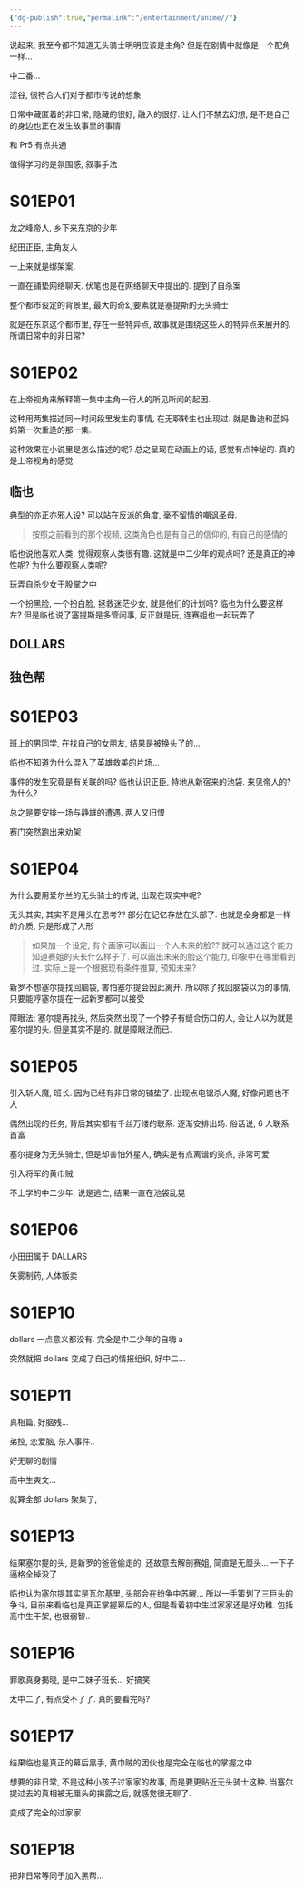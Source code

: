 ```yaml
---
{"dg-publish":true,"permalink":"/entertainment/anime//"}
---
```



说起来, 我至今都不知道无头骑士明明应该是主角? 但是在剧情中就像是一个配角一样...

中二番...

涩谷, 很符合人们对于都市传说的想象

日常中藏匿着的非日常, 隐藏的很好, 融入的很好. 让人们不禁去幻想, 是不是自己的身边也正在发生故事里的事情

和 Pr5 有点共通

值得学习的是氛围感, 叙事手法

# S01EP01

龙之峰帝人, 乡下来东京的少年

纪田正臣, 主角友人

一上来就是绑架案.

一直在铺垫网络聊天. 伏笔也是在网络聊天中提出的. 提到了自杀案

整个都市设定的背景里, 最大的奇幻要素就是塞提斯的无头骑士

就是在东京这个都市里, 存在一些特异点, 故事就是围绕这些人的特异点来展开的. 所谓日常中的非日常?

# S01EP02

在上帝视角来解释第一集中主角一行人的所见所闻的起因.

这种用两集描述同一时间段里发生的事情, 在无职转生也出现过. 就是鲁迪和蓝妈妈第一次重逢的那一集.

这种效果在小说里是怎么描述的呢? 总之呈现在动画上的话, 感觉有点神秘的. 真的是上帝视角的感觉

## 临也

典型的亦正亦邪人设? 可以站在反派的角度, 毫不留情的嘲讽圣母.

> 按照之前看到的那个视频, 这类角色也是有自己的信仰的, 有自己的感情的

临也说他喜欢人类. 觉得观察人类很有趣. 这就是中二少年的观点吗? 还是真正的神性呢? 为什么要观察人类呢?

玩弄自杀少女于股掌之中

一个扮黑脸, 一个扮白脸, 拯救迷茫少女, 就是他们的计划吗? 临也为什么要这样左? 但是临也说了塞提斯是多管闲事, 反正就是玩, 连赛姐也一起玩弄了

## DOLLARS

## 独色帮

# S01EP03

班上的男同学, 在找自己的女朋友, 结果是被换头了的...

临也不知道为什么混入了英雄救美的片场...

事件的发生究竟是有关联的吗? 临也认识正臣, 特地从新宿来的池袋. 来见帝人的? 为什么?

总之是要安排一场与静雄的遭遇. 两人又旧恨

赛门突然跑出来劝架

# S01EP04

为什么要用爱尔兰的无头骑士的传说, 出现在现实中呢?

无头其实, 其实不是用头在思考?? 部分在记忆存放在头部了. 也就是全身都是一样的介质, 只是形成了人形

> 如果加一个设定, 有个画家可以画出一个人未来的脸?? 就可以通过这个能力知道赛姐的头长什么样子了. 可以画出未来的脸这个能力, 印象中在哪里看到过. 实际上是一个根据现有条件推算, 预知未来?

新罗不想塞尔提找回脑袋, 害怕塞尔提会因此离开. 所以除了找回脑袋以为的事情, 只要能哼塞尔提在一起新罗都可以接受

障眼法: 塞尔提再找头, 然后突然出现了一个脖子有缝合伤口的人, 会让人以为就是塞尔提的头. 但是其实不是的. 就是障眼法而已.

# S01EP05

引入斩人魔, 班长. 因为已经有非日常的铺垫了. 出现点电锯杀人魔, 好像问题也不大

偶然出现的任务, 背后其实都有千丝万缕的联系. 逐渐安排出场. 俗话说, 6 人联系首富

塞尔提身为无头骑士, 但是却害怕外星人, 确实是有点离谱的笑点, 非常可爱

引入将军的黄巾贼

不上学的中二少年, 说是逃亡, 结果一直在池袋乱晃

# S01EP06

小田田属于 DALLARS

矢雾制药, 人体贩卖

# S01EP10

dollars 一点意义都没有. 完全是中二少年的自嗨 a

突然就把 dollars 变成了自己的情报组织, 好中二...

# S01EP11

真相篇, 好脑残...

弟控, 恋爱脑, 杀人事件..

好无聊的剧情

高中生爽文...

就算全部 dollars 聚集了,

# S01EP13

结果塞尔提的头, 是新罗的爸爸偷走的. 还故意去解剖赛姐, 简直是无厘头... 一下子逼格全掉没了

临也认为塞尔提其实是瓦尔基里, 头部会在纷争中苏醒... 所以一手策划了三巨头的争斗, 目前来看临也是真正掌握幕后的人, 但是看着初中生过家家还是好幼稚. 包括高中生干架, 也很弱智..

# S01EP16

罪歌真身揭晓, 是中二妹子班长... 好搞笑

太中二了, 有点受不了了. 真的要看完吗?

# S01EP17

结果临也是真正的幕后黑手, 黄巾贼的团伙也是完全在临也的掌握之中.

想要的非日常, 不是这种小孩子过家家的故事, 而是要更贴近无头骑士这种. 当塞尔提过去的真相被无厘头的揭露之后, 就感觉很无聊了.

变成了完全的过家家

# S01EP18

把非日常等同于加入黑帮...
